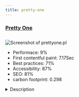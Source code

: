 ```yaml
---
title: pretty-one
---
```


<div style="height: 3rem">
  <a href="http://prettyone.pl"><h3>Pretty One</h3></a>
</div>
<img loading="lazy" src="/images/thumbs/prettyone.pl.jpg" alt="Screenshot of prettyone.pl" />
<ul>
  <li>Performace: 9%</li>
  <li>
    First contentful paint:
    7.17Sec
  </li>
  <li>Best practices: 71%</li>
  <li>Accessibility: 87%</li>
  <li>SEO: 81%</li>
  <li>carbon footprint: 0.298</li>
</ul>
<details>
  <summary>Description</summary>
  <p>Pretty One is a brand created for successful women who, combining refined elegance and timeless classics, breaks the patterns beyond the rigid framework of business style. 

A modern businesswoman is a demanding, independent, confident woman.- Joomla 3.x
- Widgetkit
- Multilangual
- Falang</p>
</details>

